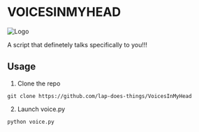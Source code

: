 
# VOICESINMYHEAD
![Logo](https://i.imgur.com/3fCqmq2.png)

A script that definetely talks specifically to you!!!




## Usage

1. Clone the repo
```
git clone https://github.com/lap-does-things/VoicesInMyHead
```

2. Launch voice.py
```
python voice.py
```
